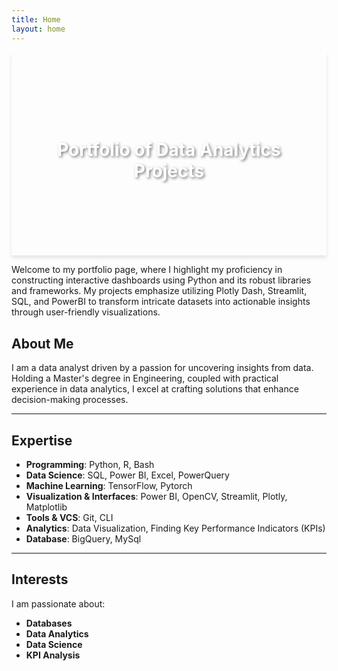 ```yaml
---
title: Home
layout: home
---
```




<div style="background: url('https://th.bing.com/th/id/OIG2.S2sv_QRxWJH0Xqwzx8WN?pid=ImgGn') no-repeat center center; background-size: cover; box-shadow: 0 4px 6px rgba(0,0,0,0.1); text-align: center; padding: 100px 20px;">
    <h1 style="color: white; text-shadow: 2px 2px 4px rgba(0,0,0,0.5);"> Portfolio of Data Analytics Projects</h1>
</div>


Welcome to my portfolio page, where I highlight my proficiency in constructing interactive dashboards using Python and its robust libraries and frameworks. My projects emphasize utilizing Plotly Dash, Streamlit, SQL, and PowerBI to transform intricate datasets into actionable insights through user-friendly visualizations.

## About Me

I am a data analyst driven by a passion for uncovering insights from data. Holding a Master's degree in Engineering, coupled with practical experience in data analytics, I excel at crafting solutions that enhance decision-making processes.

---
## Expertise

- **Programming**: Python, R, Bash
- **Data Science**: SQL, Power BI, Excel, PowerQuery
- **Machine Learning**: TensorFlow, Pytorch
- **Visualization & Interfaces**: Power BI, OpenCV, Streamlit, Plotly, Matplotlib
- **Tools & VCS**: Git, CLI
- **Analytics**: Data Visualization, Finding Key Performance Indicators (KPIs)
- **Database**: BigQuery, MySql

---

## Interests

I am passionate about:
- **Databases**
- **Data Analytics**
- **Data Science**
- **KPI Analysis**
